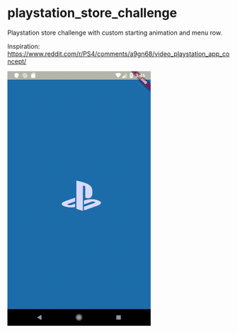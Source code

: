 # playstation_store_challenge

Playstation store challenge with custom starting animation and menu row.

Inspiration: https://www.reddit.com/r/PS4/comments/a9gn68/video_playstation_app_concept/

![Alt text](gif/main.gif)